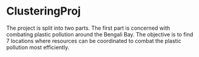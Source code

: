 # ClusteringProj
The project is split into two parts. The first part is concerned with combating plastic pollution around the Bengali Bay. The objective is to find 7 locations where resources can be coordinated to combat the plastic pollution most efficiently.
